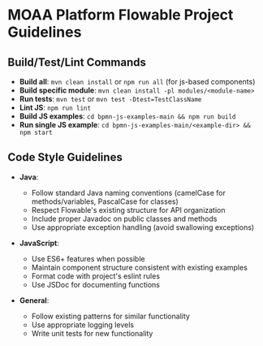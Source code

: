 # MOAA Platform Flowable Project Guidelines

## Build/Test/Lint Commands
- **Build all**: `mvn clean install` or `npm run all` (for js-based components)
- **Build specific module**: `mvn clean install -pl modules/<module-name>`
- **Run tests**: `mvn test` or `mvn test -Dtest=TestClassName`
- **Lint JS**: `npm run lint`
- **Build JS examples**: `cd bpmn-js-examples-main && npm run build`
- **Run single JS example**: `cd bpmn-js-examples-main/<example-dir> && npm start`

## Code Style Guidelines
- **Java**:
  - Follow standard Java naming conventions (camelCase for methods/variables, PascalCase for classes)
  - Respect Flowable's existing structure for API organization
  - Include proper Javadoc on public classes and methods
  - Use appropriate exception handling (avoid swallowing exceptions)
  
- **JavaScript**:
  - Use ES6+ features when possible
  - Maintain component structure consistent with existing examples
  - Format code with project's eslint rules
  - Use JSDoc for documenting functions

- **General**:
  - Follow existing patterns for similar functionality
  - Use appropriate logging levels
  - Write unit tests for new functionality